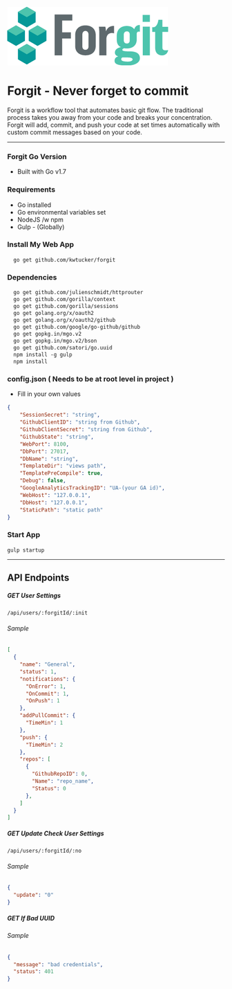 ![forgit logo](/forgit_md_logo.png)

# Forgit - Never forget to commit
Forgit is a workflow tool that automates basic git flow. The traditional process takes you away from your code and breaks your concentration. Forgit will add, commit, and push your code at set times automatically with custom commit messages based on your code.
***

### Forgit Go Version
* Built with Go v1.7

### Requirements
* Go installed
* Go environmental variables set
* NodeJS /w npm
* Gulp - (Globally)

### Install My Web App
```
  go get github.com/kwtucker/forgit
```

### Dependencies
```
  go get github.com/julienschmidt/httprouter
  go get github.com/gorilla/context
  go get github.com/gorilla/sessions
  go get golang.org/x/oauth2
  go get golang.org/x/oauth2/github
  go get github.com/google/go-github/github
  go get gopkg.in/mgo.v2
  go get gopkg.in/mgo.v2/bson
  go get github.com/satori/go.uuid
  npm install -g gulp
  npm install
```

### config.json ( Needs to be at root level in project )  
  * Fill in your own values
```json
{
    "SessionSecret": "string",
    "GithubClientID": "string from Github",
    "GithubClientSecret": "string from Github",
    "GithubState": "string",
    "WebPort": 8100,
    "DbPort": 27017,
    "DbName": "string",
    "TemplateDir": "views path",
    "TemplatePreCompile": true,
    "Debug": false,
    "GoogleAnalyticsTrackingID": "UA-(your GA id)",
    "WebHost": "127.0.0.1",
    "DbHost": "127.0.0.1",
    "StaticPath": "static path"
}
```

### Start App
```
gulp startup
```

___

## API Endpoints

##### GET User Settings
```
/api/users/:forgitId/:init
```
###### Sample
```json
[
  {
    "name": "General",
    "status": 1,
    "notifications": {
      "OnError": 1,
      "OnCommit": 1,
      "OnPush": 1
    },
    "addPullCommit": {
      "TimeMin": 1
    },
    "push": {
      "TimeMin": 2
    },
    "repos": [
      {
        "GithubRepoID": 0,
        "Name": "repo_name",
        "Status": 0
      },
    ]
  }
]
```

##### GET Update Check User Settings

```
/api/users/:forgitId/:no
```

###### Sample
```json
{
  "update": "0"
}
```

##### GET If Bad UUID

###### Sample
```json
{
  "message": "bad credentials",
  "status": 401
}
```
